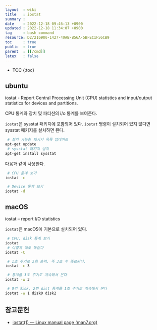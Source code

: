 ```yaml
---
layout  : wiki
title   : iostat
summary : 
date    : 2022-12-18 09:46:13 +0900
updated : 2022-12-18 11:34:07 +0900
tag     : bash command
resource: D2/216900-1427-40AB-B56A-5BFEC1F56CB9
toc     : true
public  : true
parent  : [[/cmd]]
latex   : false
---
```

* TOC
{:toc}

## ubuntu

>
iostat - Report Central Processing Unit (CPU) statistics and input/output statistics for devices and partitions.

CPU 통계와 장치 및 파티션의 i/o 통계를 보여준다.

`iostat`은 sysstat 패키지에 포함되어 있다. `iostat` 명령이 설치되어 있지 않다면 sysstat 패키지를 설치하면 된다.

```bash
 # 설치 가능한 패키지 목록 업데이트
apt-get update
 # sysstat 패키지 설치
apt-get install sysstat
```

다음과 같이 사용한다.

```bash
 # CPU 통계 보기
iostat -c

 # Device 통계 보기
iostat -d
```

## macOS

>
iostat – report I/O statistics

`iostat`은 macOS에 기본으로 설치되어 있다.

```bash
 # CPU, disk 통계 보기
iostat
 # 이렇게 해도 똑같다
iostat -C

 # 1초 주기로 3회 출력. 즉 3초 후 종료된다.
iostat -c 3

 # 통계를 3초 주기로 계속해서 본다
iostat -w 3

 # 0번 disk, 2번 dist 통계를 1초 주기로 계속해서 본다
iostat -w 1 disk0 disk2
```

## 참고문헌

- [iostat(1) — Linux manual page (man7.org)]( https://man7.org/linux/man-pages/man1/iostat.1.html )

